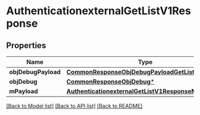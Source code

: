 # AuthenticationexternalGetListV1Response

## Properties
Name | Type | Description | Notes
------------ | ------------- | ------------- | -------------
**objDebugPayload** | [**CommonResponseObjDebugPayloadGetList***](CommonResponseObjDebugPayloadGetList.md) |  | 
**objDebug** | [**CommonResponseObjDebug***](CommonResponseObjDebug.md) |  | [optional] 
**mPayload** | [**AuthenticationexternalGetListV1ResponseMPayload***](AuthenticationexternalGetListV1ResponseMPayload.md) |  | 

[[Back to Model list]](../README.md#documentation-for-models) [[Back to API list]](../README.md#documentation-for-api-endpoints) [[Back to README]](../README.md)


